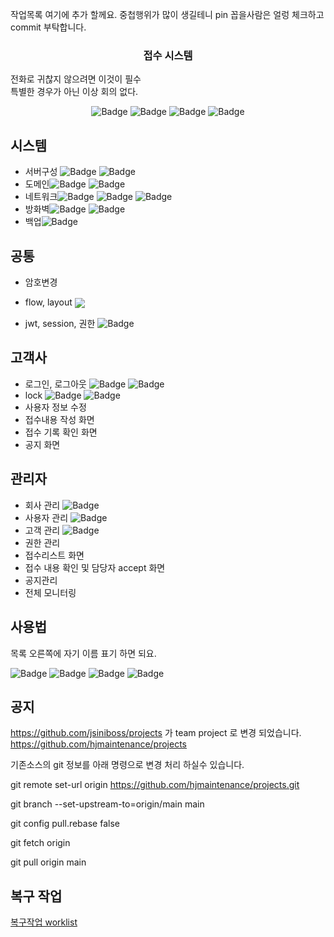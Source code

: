 작업목록 여기에 추가 할께요. 중첩행위가 많이 생길테니 pin 꼽을사람은 얼렁 체크하고 commit 부탁합니다.


<p align="center">
  <a href="" rel="noopener"></a>
</p>
<h3 align="center">접수 시스템</h3>
<p>전화로 귀찮지 않으려면 이것이 필수<br/> 특별한 경우가 아닌 이상 회의 없다.</p>
<div align="center">

![Badge](https://img.shields.io/badge/처리할꺼면-red)
![Badge](https://img.shields.io/badge/이관요청-333)
![Badge](https://img.shields.io/badge/완료및검토요청-blue)
![Badge](https://img.shields.io/badge/완료-skyblue)

</div>




## 시스템

- 서버구성 ![Badge](https://img.shields.io/badge/dhk-darkblue) ![Badge](https://img.shields.io/badge/quristyle-skyblue)
- 도메인![Badge](https://img.shields.io/badge/jwp-darkblue) ![Badge](https://img.shields.io/badge/quristyle-skyblue)
- 네트워크![Badge](https://img.shields.io/badge/jwp-blue) ![Badge](https://img.shields.io/badge/quristyle-skyblue) ![Badge](https://img.shields.io/badge/dhk-darkblue)
- 방화벽![Badge](https://img.shields.io/badge/jwp-darkblue) ![Badge](https://img.shields.io/badge/quristyle-skyblue)
- 백업![Badge](https://img.shields.io/badge/jwp-red)


## 공통

- 암호변경
- <p>flow, layout <img src="https://img.shields.io/badge/quristyle-red" style="vertical-align: middle;"/></p>
- jwt, session, 권한 ![Badge](https://img.shields.io/badge/quri-red) 

## 고객사 

- 로그인, 로그아웃 ![Badge](https://img.shields.io/badge/uspuni-red)  ![Badge](https://img.shields.io/badge/quri-skyblue)
- lock ![Badge](https://img.shields.io/badge/uspuni-red)  ![Badge](https://img.shields.io/badge/quri-skyblue)
- 사용자 정보 수정 
- 접수내용 작성 화면
- 접수 기록 확인 화면
- 공지 화면


## 관리자

- 회사 관리 ![Badge](https://img.shields.io/badge/quri-red)
- 사용자 관리 ![Badge](https://img.shields.io/badge/quri-red)
- 고객 관리 ![Badge](https://img.shields.io/badge/frogtok-red)
- 권한 관리
- 접수리스트 화면
- 접수 내용 확인 및 담당자 accept 화면
- 공지관리
- 전체 모니터링


## 사용법

목록 오른쪽에 자기 이름 표기 하면 되요.


![Badge](https://img.shields.io/badge/처리할꺼면-red)
![Badge](https://img.shields.io/badge/이관요청-333)
![Badge](https://img.shields.io/badge/완료및검토요청-blue)
![Badge](https://img.shields.io/badge/완료-skyblue)

## 공지

https://github.com/jsiniboss/projects
가 team project 로 변경 되었습니다.
https://github.com/hjmaintenance/projects
 
기존소스의 git 정보를 아래 명령으로 변경 처리 하실수 있습니다.
 
git remote set-url origin https://github.com/hjmaintenance/projects.git

git branch --set-upstream-to=origin/main main

git config pull.rebase false

git fetch origin

git pull origin main


## 복구 작업
[복구작업 worklist](./repair_worklist.md)
